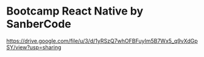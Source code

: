 # Bootcamp React Native by SanberCode
https://drive.google.com/file/u/3/d/1yRSzQ7whOFBFuyIm5B7Wx5_q9vXdGpSY/view?usp=sharing
